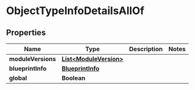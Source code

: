 

# ObjectTypeInfoDetailsAllOf


## Properties

| Name | Type | Description | Notes |
|------------ | ------------- | ------------- | -------------|
|**moduleVersions** | [**List&lt;ModuleVersion&gt;**](ModuleVersion.md) |  |  |
|**blueprintInfo** | [**BlueprintInfo**](BlueprintInfo.md) |  |  |
|**global** | **Boolean** |  |  |



